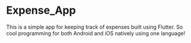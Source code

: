 # Expense_App

This is a simple app for keeping track of expenses built using Flutter.
So cool programming for both Android and iOS natively using one language!

